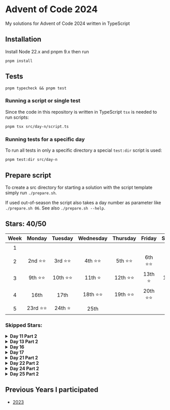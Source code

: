 # Advent of Code 2024

My solutions for Advent of Code 2024 written in TypeScript

## Installation

Install Node 22.x and pnpm 9.x then run

```shell
pnpm install
```

## Tests

```shell
pnpm typecheck && pnpm test
```

### Running a script or single test

Since the code in this repository is written in TypeScript `tsx` is needed to run scripts:

```shell
pnpm tsx src/day-n/script.ts
```

### Running tests for a specific day

To run all tests in only a specific directory a special `test:dir` script is used:

```shell
pnpm test:dir src/day-n
```

## Prepare script

To create a src directory for starting a solution with the script template simply run `./prepare.sh`.

If used out-of-season the script also takes a day number as parameter like `./prepare.sh 06`. See also `./prepare.sh --help`.

## Stars: 40/50

| Week |  Monday   |  Tuesday  | Wednesday | Thursday  |  Friday   | Saturday  |  Sunday   |
| :--: | :-------: | :-------: | :-------: | :-------: | :-------: | :-------: | :-------: |
|  1   |           |           |           |           |           |           | 1st ⭐⭐  |
|  2   | 2nd ⭐⭐  | 3rd ⭐⭐  | 4th ⭐⭐  | 5th ⭐⭐  | 6th ⭐⭐  | 7th ⭐⭐  | 8th ⭐⭐  |
|  3   | 9th ⭐⭐  | 10th ⭐⭐ |  11th ⭐  | 12th ⭐⭐ |  13th ⭐  | 14th ⭐⭐ | 15th ⭐⭐ |
|  4   |   16th    |   17th    | 18th ⭐⭐ | 19th ⭐⭐ | 20th ⭐⭐ |  21st ⭐  |  22nd ⭐  |
|  5   | 23rd ⭐⭐ |  24th ⭐  |   25th    |

### Skipped Stars:

<details>
<summary><b>Day 11 Part 2</b></summary>
<p>Could not come up with a solution that doesn't run out of memory in the high 30s. I'm assuming there's some sort of pattern one could take advantage of with the given ruleset, but I'm not the person to figure that out.</p>
<p>I also saw this is really easily solved by adding caching on top of what I already had, but sadly Map in JS only takes a single key, unlike python dicts, which makes implementing caching a lot harder.</p>
</details>

<details>
<summary><b>Day 13 Part 2</b></summary>
<p>That's just maths and it's 23:16 now and I'm too tired for this. Got some hints from reddit: Each machine has at most one solution. Apparently that means binary search is possible, but I could not figure out how to evaluate whether I'm too high or too low.</p>
</details>

<details>
<summary><b>Day 16</b></summary>
<p>I have yet to actually learn a pathfinding algorithm other than bruteforce and both of my attempts at this failed. First I tried to avoid the obvious 'Maximum Callstack size exceed' error by looping over an array instead, which eventually just overfilled memory. Recursion did yield the expected error almost immediatly. Examples do work in both at least.</p>
<p>Update: I tried again with a speed optimization (using Sets and a Queue instead of arrays), but this didn't help the memory issue. I also attempted to save memory by abandoning paths that already got more expensive than the cheapest completed path, but my script was never able to actually finish a path as it kept hitting deadends.</p>
<p>Update 2: I have now actually learned Dijkstra's Shortest Path to solve day 18, so I'll likely reattempt this after I've caught up</p>
</details>

<details>
<summary><b>Day 17</b></summary>
<p>Could not understand instructions, may attempt again later.</p>
</details>

<details>
<summary><b>Day 21 Part 2</b></summary>
<p>Needs some sort of caching, but with how I implemented the robots I don't know if I can even add that</p>
</details>

<details>
<summary><b>Day 22 Part 2</b></summary>
<p>This seems impossible with the amount of input lines. Would probably run out of memory if I were to generate the sequences for every input to compare, so there's likely some math nonsense going on here. Sadly I remain a freelance frontend dev, not a university professor.</p>
</details>

<details>
<summary><b>Day 24 Part 2</b></summary>
<p>I was trying to analyze my input a bit, to have some assumptions to work with, so I determined I wanted to check if a swap exists that fixes 3 of the incorrect zeros. Literally the first swap my code would try after sorting by what's most likely created an infinite loop and I'm honestly out of ideas for what to try other than bruteforce (which would also need a way to detect loops)</p>
</details>

<details>
<summary><b>Day 25 Part 2</b></summary>
<p>Star not available unless all other puzzles are solved</p>
</details>

## Previous Years I participated

- [2023](https://github.com/mitsunee/advent-of-code-2023)
